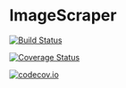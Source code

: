 # ImageScraper

[![Build Status](https://travis-ci.org/bmillidgework/ImageScraper.jl.svg?branch=master)](https://travis-ci.org/bmillidgework/ImageScraper.jl)

[![Coverage Status](https://coveralls.io/repos/bmillidgework/ImageScraper.jl/badge.svg?branch=master&service=github)](https://coveralls.io/github/bmillidgework/ImageScraper.jl?branch=master)

[![codecov.io](http://codecov.io/github/bmillidgework/ImageScraper.jl/coverage.svg?branch=master)](http://codecov.io/github/bmillidgework/ImageScraper.jl?branch=master)
